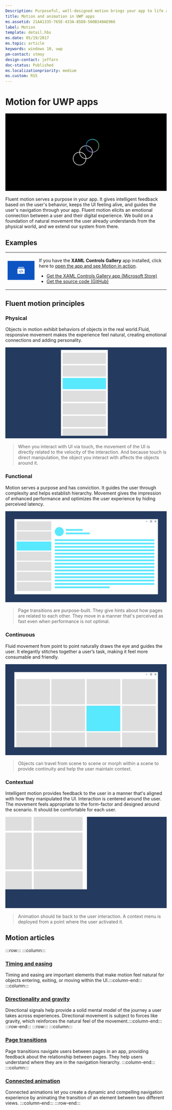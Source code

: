 ```yaml
---
Description: Purposeful, well-designed motion brings your app to life and makes the experience feel crafted and polished. Help users understand context changes, and tie experiences together with visual transitions.
title: Motion and animation in UWP apps
ms.assetid: 21AA1335-765E-433A-85D8-560B340AE966
label: Motion
template: detail.hbs
ms.date: 05/19/2017
ms.topic: article
keywords: windows 10, uwp
pm-contact: stmoy
design-contact: jeffarn
doc-status: Published
ms.localizationpriority: medium
ms.custom: RS5
---
```

# Motion for UWP apps

![Motion icon](../images/motion-2x.png)

Fluent motion serves a purpose in your app. It gives intelligent feedback based on the user's behavior, keeps the UI feeling alive, and guides the user's navigation through your app. Fluent motion elicits an emotional connection between a user and their digital experience. We build on a foundation of natural movement the user already understands from the physical world, and we extend our system from there.

## Examples

<table>
<tr>
<td><img src="images/xaml-controls-gallery-app-icon.png" alt="XAML controls gallery" width="168"></img></td>
<td>
    <p>If you have the <strong style="font-weight: semi-bold">XAML Controls Gallery</strong> app installed, click here to <a href="xamlcontrolsgallery:/category/Motion">open the app and see Motion in action</a>.</p>
    <ul>
    <li><a href="https://www.microsoft.com/store/productId/9MSVH128X2ZT">Get the XAML Controls Gallery app (Microsoft Store)</a></li>
    <li><a href="https://github.com/Microsoft/Xaml-Controls-Gallery">Get the source code (GitHub)</a></li>
    </ul>
</td>
</tr>
</table>

## Fluent motion principles

### Physical

Objects in motion exhibit behaviors of objects in the real world.​ Fluid, responsive movement makes the experience feel natural, creating emotional connections and adding personality.

![UI example of physical motion](images/Physical.gif)
> When you interact with UI via touch, the movement of the UI is directly related to the velocity of the interaction. And because touch is direct manipulation, the object you interact with affects the objects around it.

### Functional

Motion serves a purpose and has conviction. It guides the user through complexity and helps establish hierarchy. Movement gives the impression of enhanced performance and optimizes the user experience by hiding perceived latency.

![UI example of functional motion](images/functional.gif)
> Page transitions are purpose-built. They give hints about how pages are related to each other. They move in a manner that's perceived as fast even when performance is not optimal.

### Continuous

Fluid movement from point to point naturally draws the eye and guides the user.​ It elegantly stitches together a user’s task, making it feel more consumable and friendly.

![UI example of continuous motion](images/continuous3.gif)
> Objects can travel from scene to scene or morph within a scene to provide continuity and help the user maintain context.

### Contextual

Intelligent motion provides feedback to the user in a manner that's aligned with how they manipulated the UI. Interaction is centered around the user.​ The movement feels appropriate to the form-factor and designed around the scenario.​ It should be comfortable for each user.​

![UI example of contextual motion](images/Contextual.gif)
> Animation should tie back to the user interaction. A context menu is deployed from a point where the user activated it.

## Motion articles

:::row:::
    :::column:::
### [Timing and easing](timing-and-easing.md)
Timing and easing are important elements that make motion feel natural for objects entering, exiting, or moving within the UI.​
    :::column-end:::
    :::column:::
### [Directionality and gravity](directionality-and-gravity.md)
Directional signals help provide a solid mental model of the journey a user takes across experiences. Directional movement is subject to forces like gravity, which reinforces the natural feel of the movement.​
    :::column-end:::
:::row-end:::
:::row:::
    :::column:::
### [Page transitions](page-transitions.md)
Page transitions navigate users between pages in an app, providing feedback about the relationship between pages. They help users understand where they are in the navigation hierarchy.
    :::column-end:::
    :::column:::
### [Connected animation](connected-animation.md)
Connected animations let you create a dynamic and compelling navigation experience by animating the transition of an element between two different views.​
    :::column-end:::
:::row-end:::
